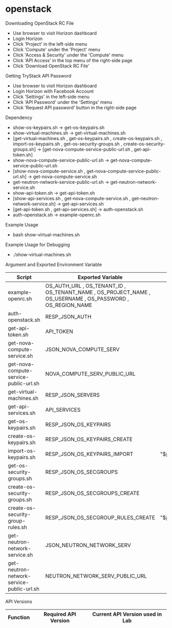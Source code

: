 # openstack

Downloading OpenStack RC File
- Use browser to visit Horizon dashboard
- Login Horizon
- Click 'Project' in the left-side menu
- Click 'Compute' under the 'Project' menu
- Click 'Access & Security' under the 'Compute' menu
- Click 'API Access' in the top menu of the right-side page
- Click 'Download OpenStack RC File'

Getting TryStack API Password
- Use browser to visit Horizon dashboard
- Login Horizon with Facebook Account
- Click 'Settings' in the left-side menu
- Click 'API Password' under the 'Settings' menu
- Click 'Request API password' button in the right-side page

Dependency
- show-os-keypairs.sh -> get-os-keypairs.sh
- show-virtual-machines.sh -> get-virtual-machines.sh
- [get-virtual-machines.sh , get-os-keypairs.sh , create-os-keypairs.sh , import-os-keypairs.sh , get-os-security-groups.sh , create-os-security-groups.sh] -> [get-nova-compute-service-public-url.sh , get-api-token.sh]
- show-nova-compute-service-public-url.sh -> get-nova-compute-service-public-url.sh
- [show-nova-compute-service.sh , get-nova-compute-service-public-url.sh] -> get-nova-compute-service.sh
- get-neutron-network-service-public-url.sh -> get-neutron-network-service.sh
- show-api-token.sh -> get-api-token.sh
- [show-api-services.sh , get-nova-compute-service.sh , get-neutron-network-service.sh] -> get-api-services.sh
- [get-api-token.sh , get-api-services.sh] -> auth-openstack.sh
- auth-openstack.sh -> example-openrc.sh
 
Example Usage
- bash show-virtual-machines.sh

Example Usage for Debugging
- ./show-virtual-machines.sh

Argument and Exported Environment Variable

| Script  | Exported Variable | Argument |
| ------------- | ------------- | ------------- |
| example-openrc.sh  | OS_AUTH_URL , OS_TENANT_ID , OS_TENANT_NAME , OS_PROJECT_NAME , OS_USERNAME , OS_PASSWORD , OS_REGION_NAME  |  |
| auth-openstack.sh  | RESP_JSON_AUTH  |  |
| get-api-token.sh  | API_TOKEN  |  |
| get-nova-compute-service.sh  | JSON_NOVA_COMPUTE_SERV  |  |
| get-nova-compute-service-public-url.sh  | NOVA_COMPUTE_SERV_PUBLIC_URL  |  |
| get-virtual-machines.sh  | RESP_JSON_SERVERS  |  |
| get-api-services.sh  | API_SERVICES  |  |
| get-os-keypairs.sh  | RESP_JSON_OS_KEYPAIRS  |  |
| create-os-keypairs.sh  | RESP_JSON_OS_KEYPAIRS_CREATE  |  |
| import-os-keypairs.sh  | RESP_JSON_OS_KEYPAIRS_IMPORT  | "$public_sshkey_content"  |
| get-os-security-groups.sh  | RESP_JSON_OS_SECGROUPS  |  |
| create-os-security-groups.sh  | RESP_JSON_OS_SECGROUPS_CREATE  |  |
| create-os-security-group-rules.sh  | RESP_JSON_OS_SECGROUP_RULES_CREATE  | "$parent_secgroup_id"  |
| get-neutron-network-service.sh  | JSON_NEUTRON_NETWORK_SERV  |  |
| get-neutron-network-service-public-url.sh  | NEUTRON_NETWORK_SERV_PUBLIC_URL  |  |

API Versions

| Function  | Required API Version  | Current API Version used in Lab |
| ------------- | ------------- | ------------- |

